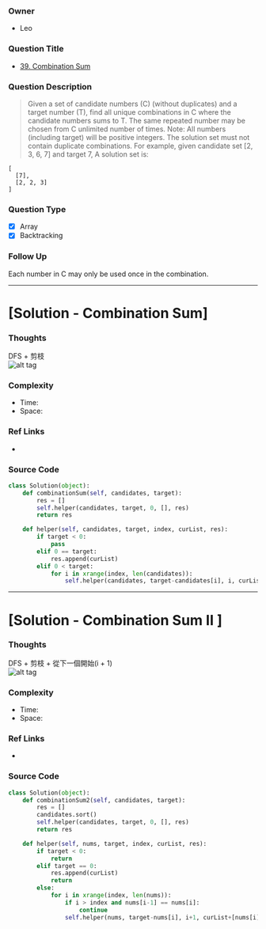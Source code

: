 ### Owner
- Leo

### Question Title
- [39. Combination Sum](https://leetcode.com/problems/combination-sum/)

### Question Description
> Given a set of candidate numbers (C) (without duplicates) and a target number (T), find all unique combinations in C where the candidate numbers sums to T.
The same repeated number may be chosen from C unlimited number of times.
Note:
All numbers (including target) will be positive integers.
The solution set must not contain duplicate combinations.
For example, given candidate set [2, 3, 6, 7] and target 7,
A solution set is:

```
[
  [7],
  [2, 2, 3]
]
```

### Question Type
- [x] Array
- [x] Backtracking

### Follow Up
Each number in C may only be used once in the combination.

---------------------------------------------------------------------------
# [Solution - Combination Sum]


### Thoughts
DFS + 剪枝  
![alt tag](http://imgur.com/a/hSowh)
### Complexity
- Time:
- Space:


### Ref Links
-

### Source Code
```python
class Solution(object):
    def combinationSum(self, candidates, target):
        res = []
        self.helper(candidates, target, 0, [], res)
        return res

    def helper(self, candidates, target, index, curList, res):
        if target < 0:
            pass
        elif 0 == target:
            res.append(curList)
        elif 0 < target:
            for i in xrange(index, len(candidates)):
                self.helper(candidates, target-candidates[i], i, curList+[candidates[i]], res)
```

---------------------------------------------------------------------------
# [Solution - Combination Sum II ]


### Thoughts
DFS + 剪枝 + 從下一個開始(i + 1)  
![alt tag](http://imgur.com/a/hSowh)

### Complexity
- Time:
- Space:


### Ref Links
-

### Source Code
```python
class Solution(object):
    def combinationSum2(self, candidates, target):
        res = []
        candidates.sort()
        self.helper(candidates, target, 0, [], res)        
        return res

    def helper(self, nums, target, index, curList, res):
        if target < 0:
            return
        elif target == 0:
            res.append(curList)
            return
        else:
            for i in xrange(index, len(nums)):
                if i > index and nums[i-1] == nums[i]:
                    continue
                self.helper(nums, target-nums[i], i+1, curList+[nums[i]], res)

```
